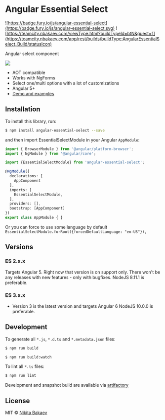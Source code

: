 # Angular Essential Select
![https://badge.fury.io/js/angular-essential-select](https://badge.fury.io/js/angular-essential-select.svg) ![https://teamcity.nbakaev.com/viewType.html?buildTypeId=btN&guest=1](https://teamcity.nbakaev.com/app/rest/builds/buildType:AngularEssentialSelect_Build/statusIcon) 

Angular select component

![](https://nbakaev.com/demo/tech/essential-select-binary/es-select-img.png)

 - AOT compatible
 - Works with NgForms
 - Select one/multi options with a lot of customizations
 - Angular 5+
 - [Demo and examples](https://nbakaev.com/demo/tech/essential-select/#/demo_all)

## Installation

To install this library, run:

```bash
$ npm install angular-essential-select --save
```

and then import EssentialSelectModule in your Angular `AppModule`:

```typescript
import { BrowserModule } from '@angular/platform-browser';
import { NgModule } from '@angular/core';

import {EssentialSelectModule} from 'angular-essential-select';

@NgModule({
  declarations: [
    AppComponent
  ],
  imports: [
    EssentialSelectModule,
  ],
  providers: [],
  bootstrap: [AppComponent]
})
export class AppModule { }
```

Or you can force to use some language by default
`EssentialSelectModule.forRoot({forcedDefaultLanguage: "en-US"}),
`

## Versions

### ES 2.x.x
Targets Angular 5. Right now that version is on support only. There won't be any releases with new features - only with bugfixes.
NodeJS 8.11.1 is preferable.

### ES 3.x.x
 - Version 3 is the latest version and targets Angular 6
NodeJS 10.0.0 is preferable.

## Development

To generate all `*.js`, `*.d.ts` and `*.metadata.json` files:

```bash
$ npm run build
```

```bash
$ npm run build:watch
```

To lint all `*.ts` files:

```bash
$ npm run lint
```

Development and snapshot build are available via [artifactory](https://artifactory.nbakaev.com/artifactory/webapp/#/artifacts/browse/tree/General/npm-local/angular-essential-select/-)

## License

MIT © [Nikita Bakaev](mailto:ya@nbakaev.ru)
